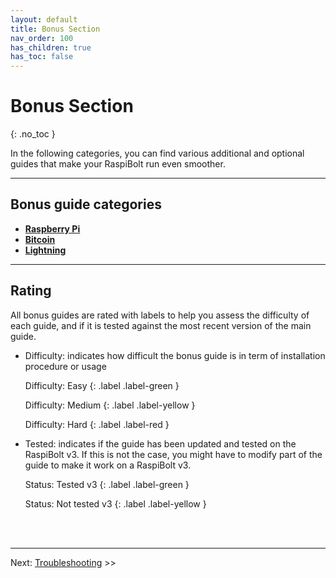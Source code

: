 ```yaml
---
layout: default
title: Bonus Section
nav_order: 100
has_children: true
has_toc: false
---
```

<!-- markdownlint-disable MD014 MD022 MD025 MD033 MD036 MD040 -->

# Bonus Section
{: .no_toc }

In the following categories, you can find various additional and optional guides that make your RaspiBolt run even smoother.

---

## Bonus guide categories

* **[Raspberry Pi](raspberry-pi/index.md)**
* **[Bitcoin](bitcoin/index.md)**
* **[Lightning](lightning/index.md)**

---

## Rating

All bonus guides are rated with labels to help you assess the difficulty of each guide, and if it is tested against the most recent version of the main guide.

* Difficulty: indicates how difficult the bonus guide is in term of installation procedure or usage

  Difficulty: Easy
  {: .label .label-green }

  Difficulty: Medium
  {: .label .label-yellow }

  Difficulty: Hard
  {: .label .label-red }

* Tested: indicates if the guide has been updated and tested on the RaspiBolt v3. If this is not the case, you might have to modify part of the guide to make it work on a RaspiBolt v3.

  Status: Tested v3
  {: .label .label-green }

  Status: Not tested v3
  {: .label .label-yellow }

<br /><br />

---

Next: [Troubleshooting](../troubleshooting.md) >>
